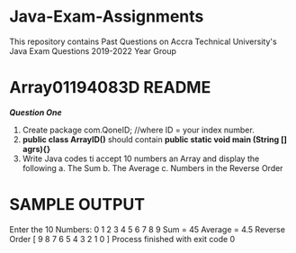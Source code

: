 # Java-Exam-Assignments
This repository contains Past Questions on Accra Technical University's Java Exam Questions 2019-2022 Year Group


# Array01194083D README 
***Question One***

1. Create package com.QoneID; //where ID = your index number.
2. **public class ArrayID()** should contain **public static void main (String [] agrs){}**
3. Write Java codes ti accept 10 numbers an Array and display the following 
a. The Sum
b. The Average
c. Numbers in the Reverse Order

# SAMPLE OUTPUT
Enter the 10 Numbers:
0
1
2
3
4
5
6
7
8
9
Sum = 45
Average = 4.5
Reverse Order
[ 9 8 7 6 5 4 3 2 1 0 ]
Process finished with exit code 0
